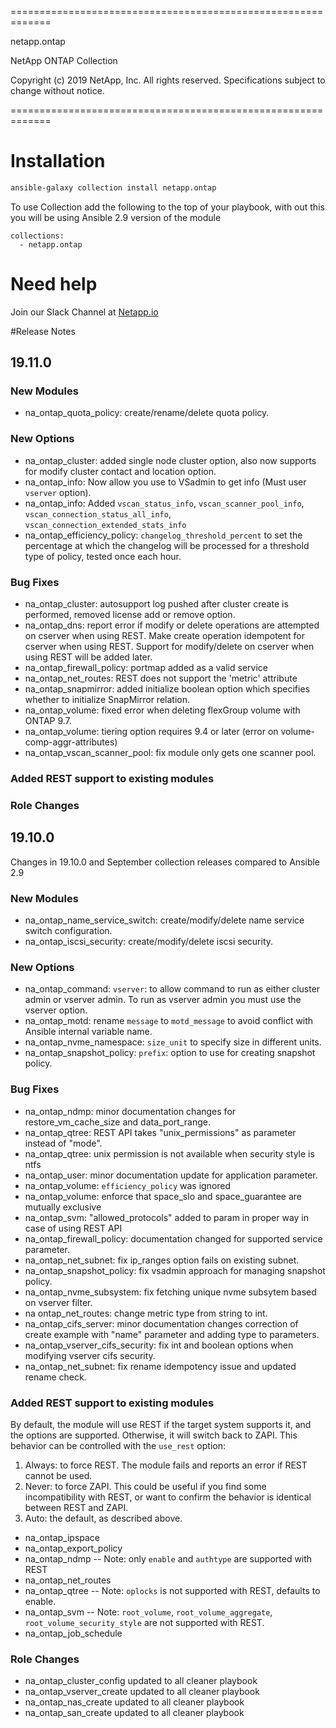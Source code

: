 =============================================================

 netapp.ontap

 NetApp ONTAP Collection

 Copyright (c) 2019 NetApp, Inc. All rights reserved.
 Specifications subject to change without notice.

=============================================================
# Installation
```bash
ansible-galaxy collection install netapp.ontap
```
To use Collection add the following to the top of your playbook, with out this you will be using Ansible 2.9 version of the module
```  
collections:
  - netapp.ontap
```
# Need help
Join our Slack Channel at [Netapp.io](http://netapp.io/slack)

#Release Notes
## 19.11.0

### New Modules
- na_ontap_quota_policy: create/rename/delete quota policy.

### New Options
- na_ontap_cluster: added single node cluster option, also now supports for modify cluster contact and location option.
- na_ontap_info: Now allow you use to VSadmin to get info (Must user `vserver` option).
- na_ontap_info: Added `vscan_status_info`, `vscan_scanner_pool_info`, `vscan_connection_status_all_info`, `vscan_connection_extended_stats_info`
- na_ontap_efficiency_policy: `changelog_threshold_percent` to set the percentage at which the changelog will be processed for a threshold type of policy, tested once each hour.

### Bug Fixes
- na_ontap_cluster: autosupport log pushed after cluster create is performed, removed license add or remove option.
- na_ontap_dns: report error if modify or delete operations are attempted on cserver when using REST.  Make create operation idempotent for cserver when using REST.  Support for modify/delete on cserver when using REST will be added later.
- na_ontap_firewall_policy: portmap added as a valid service
- na_ontap_net_routes: REST does not support the 'metric' attribute
- na_ontap_snapmirror: added initialize boolean option which specifies whether to initialize SnapMirror relation.
- na_ontap_volume: fixed error when deleting flexGroup volume with ONTAP 9.7.
- na_ontap_volume: tiering option requires 9.4 or later (error on volume-comp-aggr-attributes)
- na_ontap_vscan_scanner_pool: fix module only gets one scanner pool.

### Added REST support to existing modules

### Role Changes

## 19.10.0
Changes in 19.10.0 and September collection releases compared to Ansible 2.9

### New Modules
- na_ontap_name_service_switch: create/modify/delete name service switch configuration.
- na_ontap_iscsi_security: create/modify/delete iscsi security.

### New Options
- na_ontap_command: `vserver`: to allow command to run as either cluster admin or vserver admin.  To run as vserver admin you must use the vserver option.
- na_ontap_motd: rename `message` to `motd_message` to avoid conflict with Ansible internal variable name.
- na_ontap_nvme_namespace: `size_unit` to specify size in different units.
- na_ontap_snapshot_policy: `prefix`: option to use for creating snapshot policy.

### Bug Fixes
- na_ontap_ndmp: minor documentation changes for restore_vm_cache_size and data_port_range.
- na_ontap_qtree: REST API takes "unix_permissions" as parameter instead of "mode".
- na_ontap_qtree: unix permission is not available when security style is ntfs
- na_ontap_user: minor documentation update for application parameter.
- na_ontap_volume: `efficiency_policy` was ignored
- na_ontap_volume: enforce that space_slo and space_guarantee are mutually exclusive
- na_ontap_svm: "allowed_protocols" added to param in proper way in case of using REST API
- na_ontap_firewall_policy: documentation changed for supported service parameter.
- na_ontap_net_subnet: fix ip_ranges option fails on existing subnet.
- na_ontap_snapshot_policy: fix vsadmin approach for managing snapshot policy.
- na_ontap_nvme_subsystem: fix fetching unique nvme subsytem based on vserver filter.
- na ontap_net_routes: change metric type from string to int. 
- na_ontap_cifs_server: minor documentation changes correction of create example with "name" parameter and adding type to parameters.
- na_ontap_vserver_cifs_security: fix int and boolean options when modifying vserver cifs security.
- na_ontap_net_subnet: fix rename idempotency issue and updated rename check.

### Added REST support to existing modules
By default, the module will use REST if the target system supports it, and the options are supported.  Otherwise, it will switch back to ZAPI.  This behavior can be controlled with the `use_rest` option:
1. Always: to force REST.  The module fails and reports an error if REST cannot be used.
1. Never: to force ZAPI.  This could be useful if you find some incompatibility with REST, or want to confirm the behavior is identical between REST and ZAPI.
1. Auto: the default, as described above.

- na_ontap_ipspace
- na_ontap_export_policy
- na_ontap_ndmp
-- Note: only `enable` and `authtype` are supported with REST
- na_ontap_net_routes
- na_ontap_qtree
-- Note: `oplocks` is not supported with REST, defaults to enable.
- na_ontap_svm
-- Note: `root_volume`, `root_volume_aggregate`, `root_volume_security_style` are not supported with REST.
- na_ontap_job_schedule

### Role Changes
- na_ontap_cluster_config updated to all cleaner playbook
- na_ontap_vserver_create updated to all cleaner playbook
- na_ontap_nas_create updated to all cleaner playbook
- na_ontap_san_create updated to all cleaner playbook

